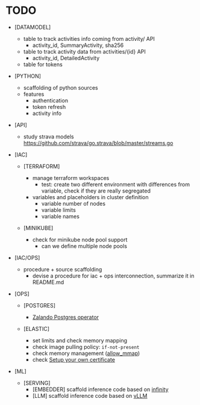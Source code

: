 
# TODO

- [DATAMODEL]
    - table to track activities info coming from activity/ API
        - activity_id, SummaryActivity, sha256
    - table to track activity data from activities/{id} API
        - activity_id, DetailedActivity
    - table for tokens

- [PYTHON]
    - scaffolding of python sources
    - features
        - authentication
        - token refresh
        - activity info

- [API]
    - study strava models https://github.com/strava/go.strava/blob/master/streams.go

- [IAC]
    - [TERRAFORM]
        - manage terraform workspaces
            - test: create two different environment with differences from variable, check if they are really segregated
        - variables and placeholders in cluster definition
            - variable number of nodes
            - variable limits
            - variable names

    - [MINIKUBE]
        - check for minikube node pool support
            - can we define multiple node pools

- [IAC/OPS]
    - procedure + source scaffolding 
        - devise a procedure for iac + ops interconnection, summarize it in README.md

- [OPS] 
     - [POSTGRES]
        - [Zalando Postgres operator](https://github.com/zalando/postgres-operator/tree/master?tab=readme-ov-file)

    - [ELASTIC]
        - set limits and check memory mapping
        - check image pulling policy: `if-not-present`
        - check memory management ([allow_mmap](https://www.elastic.co/guide/en/cloud-on-k8s/current/k8s-virtual-memory.html))
        - check [Setup your own certificate](https://www.elastic.co/guide/en/cloud-on-k8s/current/k8s-tls-certificates.html#k8s-setting-up-your-own-certificate)


- [ML]
    - [SERVING]
        - [EMBEDDER] scaffold inference code based on [infinity](https://github.com/michaelfeil/infinity)
        - [LLM] scaffold inference code based on [vLLM](https://docs.vllm.ai/en/stable/getting_started/quickstart.html)